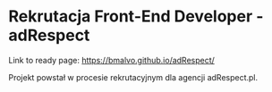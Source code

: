# Rekrutacja Front-End Developer - adRespect


Link to ready page: <a href="https://bmalvo.github.io/adRespect/">https://bmalvo.github.io/adRespect/</a>




Projekt  powstał w procesie rekrutacyjnym dla agencji adRespect.pl.
